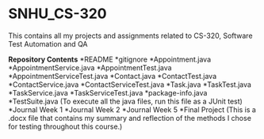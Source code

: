 # SNHU_CS-320
This contains all my projects and assignments related to CS-320, Software Test Automation and QA

**Repository Contents**
*README
*gitignore
*Appointment.java
*AppointmentService.java
*AppointmentTest.java
*AppointmentServiceTest.java
*Contact.java
*ContactTest.java
*ContactService.java
*ContactServiceTest.java
*Task.java
*TaskTest.java
*TaskService.java
*TaskServiceTest.java
*package-info.java
*TestSuite.java  (To execute all the java files, run this file as a JUnit test)
*Journal Week 1
*Journal Week 2
*Journal Week 5
*Final Project  (This is a .docx file that contains my summary and reflection of the methods I chose for testing throughout this course.)


